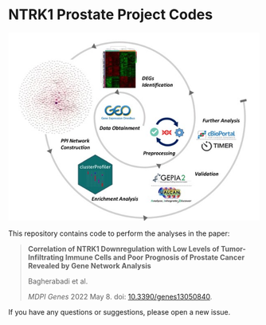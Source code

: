 # NTRK1 Prostate Project Codes

![Image](https://github.com/arashbioinf/NTRK1_Prostate/blob/main/Graphical%20abstract.jpg)

This repository contains code to perform the analyses in the paper:
> **Correlation of NTRK1 Downregulation with Low Levels of Tumor-Infiltrating Immune Cells and Poor Prognosis of Prostate Cancer Revealed by Gene Network Analysis**
>
> Bagherabadi et al.
>
> _MDPI Genes_ 2022 May 8. doi: [10.3390/genes13050840](https://doi.org/10.3390/genes13050840).

If you have any questions or suggestions, please open a new issue.
